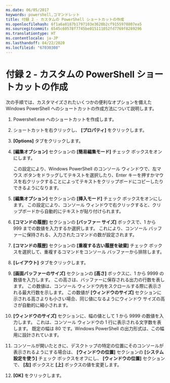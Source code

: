 ```yaml
---
ms.date: 06/05/2017
keywords: powershell,コマンドレット
title: 付録 2 - カスタムの PowerShell ショートカットの作成
ms.openlocfilehash: 6f1a6a8187b1797103e3620b2cf9155978807ea5
ms.sourcegitcommit: 6545c60578f7745be015111052fd7769f8289296
ms.translationtype: HT
ms.contentlocale: ja-JP
ms.lasthandoff: 04/22/2020
ms.locfileid: "67030308"
---
```

# <a name="appendix-2---creating-a-custom-powershell-shortcut"></a>付録 2 - カスタムの PowerShell ショートカットの作成

次の手順では、カスタマイズされたいくつかの便利なオプションを備えた Windows PowerShell へのショートカットの作成方法について説明します。

1. Powershell.exe へのショートカットを作成します。

2. ショートカットを右クリックし、 **[プロパティ]** をクリックします。

3. **[Options]** タブをクリックします。

4. **[編集オプション]** セクションの **[簡易編集モード]** チェック ボックスをオンにします。

    この設定により、Windows PowerShell のコンソール ウィンドウで、左マウス ボタンをドラッグしてテキストを選択したり、Enter キーを押すかマウスを右クリックすることによってテキストをクリップボードにコピーしたりできるようになります。

5. **[編集オプション]** セクションの **[挿入モード]** チェック ボックスをオンにします。 この設定により、コンソール ウィンドウで右クリックすると、クリップボードから自動的にテキストが貼り付けられます。

6. **[コマンドの履歴]** セクションの **[バッファー サイズ]** ボックスで、1 から 999 までの数値を入力するか選択します。 これにより、コンソール バッファーに保持される、入力されたコマンドの数が設定されます。

7. **[コマンドの履歴]** セクションの **[重複する古い履歴を破棄]** チェック ボックスを選択して、重複するコマンドをコンソール バッファーから排除します。

8. **[レイアウト]** タブをクリックします。

9. **[画面バッファーのサイズ]** セクションの **[高さ]** ボックスに、1 から 9999 の数値を入力します。 この高さは、バッファーに保存される出力の行数を表します。 この数値は、コンソール ウィンドウ内をスクロールする際に表示される最大行数を示します。 この数値が **[ウィンドウのサイズ]** セクションに示される高さよりも小さい場合、同じ値になるようにウィンドウ サイズの高さが自動的に縮小されます。

10. **[ウィンドウのサイズ]** セクションに、幅の値として 1 から 9999 の数値を入力します。 これは、コンソール ウィンドウの 1 行に表示される文字数を表します。 既定の幅は 80 です。Windows PowerShell の出力形式は、この幅用に設計されています。

11. コンソールが開いたときに、デスクトップの特定の位置にそのコンソールが表示されるようにする場合は、 **[ウィンドウの位置]** セクションの **[システム設定を使う]** チェック ボックスをオフにし、 **[ウィンドウの位置]** セクションで、 **[左]** ボックスと **[上]** ボックスの値を変更します。

12. **[OK]** をクリックします。
